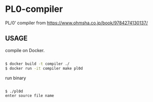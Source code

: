 # PL0-compiler

PL/0' compiler from https://www.ohmsha.co.jp/book/9784274130137/

## USAGE

compile on Docker.

```sh

$ docker build -t compiler ./
$ docker run -it compiler make pl0d

```

run binary

```sh

$ ./pl0d
enter source file name

```
